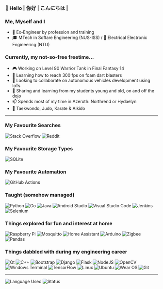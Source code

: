 ### 👋 Hello | 你好 | こんにちは | 

### Me, Myself and I
- 💾 Ex-Engineer by profession and training
- 🎓 MTech in Softare Engineering (NUS-ISS) / 📜 Electrical Electronic Engineering (NTU)

### Currently, my not-so-free freetime...
- 🎮 Working on Level 90 Warrior Tank in Final Fantasy 14
- 🔫 Learning how to reach 300 fps on foam dart blasters
- 👯 Looking to collaborate on autonomous vehicles development using IoTs 
- 💬 Sharing and learning from my students young and old, on and off the dojo
- 📫 Spends most of my time in Azeroth: Northrend or Hydaelyn
- 🥋 Taekwondo, Judo, Karate & Aikido
---
### My Favourite Searches
![Stack Overflow](https://img.shields.io/badge/-Stackoverflow-FE7A16?style=for-the-badge&logo=stack-overflow&logoColor=white)
![Reddit](https://img.shields.io/badge/Reddit-%23FF4500.svg?style=for-the-badge&logo=Reddit&logoColor=white)
### My Favourite Storage Types
![SQLite](https://img.shields.io/badge/sqlite-%2307405e.svg?style=for-the-badge&logo=sqlite&logoColor=white)
### My Favourite Automation
![GitHub Actions](https://img.shields.io/badge/github%20actions-%232671E5.svg?style=for-the-badge&logo=githubactions&logoColor=white)
### Taught (somehow managed)
![Python](https://img.shields.io/badge/python-3670A0?style=for-the-badge&logo=python&logoColor=ffdd54)
![Go](https://img.shields.io/badge/go-%2300ADD8.svg?style=for-the-badge&logo=go&logoColor=white)
![Java](https://img.shields.io/badge/java-%23ED8B00.svg?style=for-the-badge&logo=java&logoColor=white)
![Android Studio](https://img.shields.io/badge/Android%20Studio-3DDC84.svg?style=for-the-badge&logo=android-studio&logoColor=white)
![Visual Studio Code](https://img.shields.io/badge/Visual%20Studio%20Code-0078d7.svg?style=for-the-badge&logo=visual-studio-code&logoColor=white)
![Jenkins](https://img.shields.io/badge/jenkins-%232C5263.svg?style=for-the-badge&logo=jenkins&logoColor=white)
![Selenium](https://img.shields.io/badge/-selenium-%43B02A?style=for-the-badge&logo=selenium&logoColor=white)
### Things explored for fun and interest at home
![Raspberry Pi](https://img.shields.io/badge/-RaspberryPi-C51A4A?style=for-the-badge&logo=Raspberry-Pi)
![Mosquitto](https://img.shields.io/badge/mosquitto-%233C5280.svg?style=for-the-badge&logo=eclipsemosquitto&logoColor=white)
![Home Assistant](https://img.shields.io/badge/home%20assistant-%2341BDF5.svg?style=for-the-badge&logo=home-assistant&logoColor=white)
![Arduino](https://img.shields.io/badge/-Arduino-00979D?style=for-the-badge&logo=Arduino&logoColor=white)
![Zigbee](https://img.shields.io/badge/zigbee-%23EB0443.svg?style=for-the-badge&logo=zigbee&logoColor=white)
![Pandas](https://img.shields.io/badge/pandas-%23150458.svg?style=for-the-badge&logo=pandas&logoColor=white)
### Things dabbled with during my engineering career
![Qt](https://img.shields.io/badge/Qt-%23217346.svg?style=for-the-badge&logo=Qt&logoColor=white)
![C++](https://img.shields.io/badge/c++-%2300599C.svg?style=for-the-badge&logo=c%2B%2B&logoColor=white)
![Bootstrap](https://img.shields.io/badge/bootstrap-%23563D7C.svg?style=for-the-badge&logo=bootstrap&logoColor=white)
![Django](https://img.shields.io/badge/django-%23092E20.svg?style=for-the-badge&logo=django&logoColor=white)
![Flask](https://img.shields.io/badge/flask-%23000.svg?style=for-the-badge&logo=flask&logoColor=white)
![NodeJS](https://img.shields.io/badge/node.js-6DA55F?style=for-the-badge&logo=node.js&logoColor=white)
![OpenCV](https://img.shields.io/badge/opencv-%23white.svg?style=for-the-badge&logo=opencv&logoColor=white)
![Windows Terminal](https://img.shields.io/badge/Windows%20Terminal-%234D4D4D.svg?style=for-the-badge&logo=windows-terminal&logoColor=white)
![TensorFlow](https://img.shields.io/badge/TensorFlow-%23FF6F00.svg?style=for-the-badge&logo=TensorFlow&logoColor=white)
![Linux](https://img.shields.io/badge/Linux-FCC624?style=for-the-badge&logo=linux&logoColor=black)
![Ubuntu](https://img.shields.io/badge/Ubuntu-E95420?style=for-the-badge&logo=ubuntu&logoColor=white)
![Wear OS](https://img.shields.io/badge/-Wear%20OS-4285F4?style=for-the-badge&logo=wear-os&logoColor=white)
![Git](https://img.shields.io/badge/git-%23F05033.svg?style=for-the-badge&logo=git&logoColor=white)

---
![Language Used](https://github-readme-stats.vercel.app/api/top-langs/?username=Lowkh&theme=dark)
![Status](https://github-readme-stats.vercel.app/api?username=Lowkh&theme=dark)
